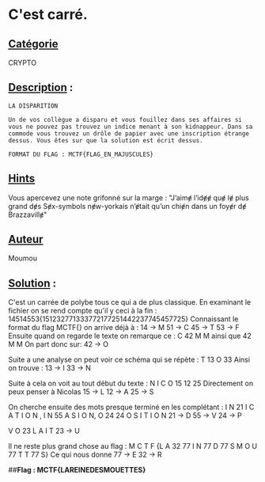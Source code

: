# **C'est carré**.
## <u>**Catégorie**</u>

CRYPTO

## <u>**Description**</u> :

```
LA DISPARITION

Un de vos collègue a disparu et vous fouillez dans ses affaires si vous ne pouvez pas trouvez un indice menant à son kidnappeur. Dans sa commode vous trouvez un drôle de papier avec une inscription étrange dessus. Vous êtes sur que la solution est écrit dessus.

FORMAT DU FLAG : MCTF{FLAG_EN_MAJUSCULES}
```

## <u>Hints</u> 

Vous apercevez une note grifonné sur la marge : "J’aimɇ l’idɇɇ quɇ lɇ plus grand dɇs Sɇx-symbols nɇw-yorkais n’ɇtait qu’un chiɇn dans un foyɇr dɇ Brazzavillɇ"

## <u>Auteur</u> 

Moumou

## <u>Solution</u> :

C'est un carrée de polybe tous ce qui a de plus classique. 
En examinant le fichier on se rend compte qu'il y ceci à la fin : 14514553{151232771333772177251442237745457725}
Connaissant le format du flag MCTF{} on arrive déjà à :
    14 -> M
    51 -> C
    45 -> T
    53 -> F
Ensuite quand on regarde le texte on remarque ce : C 42 M M ainsi que 42 M M
On part donc sur:
    42 -> O

Suite a une analyse on peut voir ce schéma qui se répète : T 13 O 33
Ainsi on trouve :
    13 -> I
    33 -> N

Suite à cela on voit au tout début du texte : N I C O 15 12 25
Directement on peux penser à Nicolas
    15 -> L
    12 -> A
    25 -> S

On cherche ensuite des mots presque terminé en les complétant : I N 21 I C A T I O N , I N 55 A S I O N, O 24 24 O S I T I O N
    21 -> D
    55 -> V
    24 -> P

V O 23 L A I T
    23 -> U

Il ne reste plus grand chose au flag : M C T F {L A 32 77 I N 77 D 77 S M O U 77 T T 77 S}
Ce qui nous donne
    77 -> E
    32 -> R

##**Flag : MCTF{LAREINEDESMOUETTES}**

